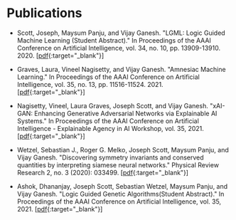 # Publications


- Scott, Joseph, Maysum Panju, and Vijay Ganesh. "LGML: Logic Guided Machine Learning (Student Abstract)." In Proceedings of the AAAI Conference on Artificial Intelligence, vol. 34, no. 10, pp. 13909-13910. 2020. [[pdf](https://cs.uwaterloo.ca/~j29scott/pdfs/aaai20.pdf){:target="_blank"}]


- Graves, Laura, Vineel Nagisetty, and Vijay Ganesh. "Amnesiac Machine Learning." In Proceedings of the AAAI Conference on Artificial Intelligence, vol. 35, no. 13, pp. 11516-11524. 2021. [[pdf](https://arxiv.org/abs/2010.10981){:target="_blank"}]


- Nagisetty, Vineel, Laura Graves, Joseph Scott, and Vijay Ganesh. "xAI-GAN: Enhancing Generative Adversarial Networks via Explainable AI Systems." In Proceedings of the AAAI Conference on Artificial Intelligence - Explainable Agency in AI Workshop, vol. 35, 2021. [[pdf](https://arxiv.org/abs/2002.10438){:target="_blank"}]


- Wetzel, Sebastian J., Roger G. Melko, Joseph Scott, Maysum Panju, and Vijay Ganesh. "Discovering symmetry invariants and conserved quantities by interpreting siamese neural networks." Physical Review Research 2, no. 3 (2020): 033499. [[pdf](https://journals.aps.org/prresearch/abstract/10.1103/PhysRevResearch.2.033499){:target="_blank"}]


- Ashok, Dhananjay, Joseph Scott, Sebastian Wetzel, Maysum Panju, and Vijay Ganesh. "Logic Guided Genetic Algorithms(Student Abstract)." In Proceedings of the AAAI Conference on Artificial Intelligence, vol. 35, 2021.
[[pdf](https://arxiv.org/abs/2010.11328){:target="_blank"}]

